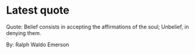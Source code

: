 # Latest quote 

Quote: Belief consists in accepting the affirmations of the soul; Unbelief, in denying them. 

By: Ralph Waldo Emerson